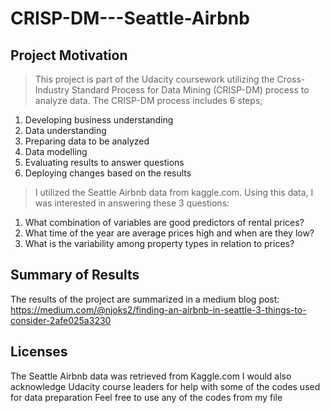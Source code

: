 # CRISP-DM---Seattle-Airbnb
## Project Motivation

> This project is part of the Udacity coursework utilizing the Cross-Industry Standard Process for Data Mining (CRISP-DM) process to analyze data. The CRISP-DM process includes 6 steps;

1. Developing business understanding
2. Data understanding
3. Preparing data to be analyzed
4. Data modelling
5. Evaluating results to answer questions
6. Deploying changes based on the results

> I utilized the Seattle Airbnb data from kaggle.com. Using this data, I was interested in answering these 3 questions:

1. What combination of variables are good predictors of rental prices?
2. What time of the year are average prices high and when are they low?
3. What is the variability among property types in relation to prices?

## Summary of Results

The results of the project are summarized in a medium blog post: https://medium.com/@njoks2/finding-an-airbnb-in-seattle-3-things-to-consider-2afe025a3230

## Licenses

The Seattle Airbnb data was retrieved from Kaggle.com
I would also acknowledge Udacity course leaders for help with some of the codes used for data preparation
Feel free to use any of the codes from my file
